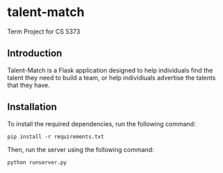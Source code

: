 talent-match
============

Term Project for CS 5373

## Introduction
Talent-Match is a Flask application designed to help individuals find the talent they need to build a team, or help individiuals advertise the talents that they have.

## Installation
To install the required dependencies, run the following command:

```
pip install -r requirements.txt
```

Then, run the server using the following command:

```
python runserver.py
```
